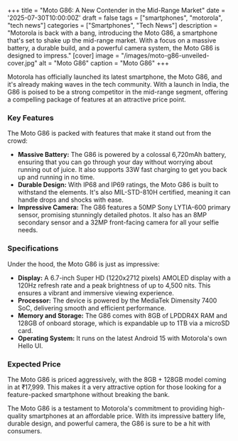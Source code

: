 +++
title = "Moto G86: A New Contender in the Mid-Range Market"
date = '2025-07-30T10:00:00Z'
draft = false
tags = ["smartphones", "motorola", "tech news"]
categories = ["Smartphones", "Tech News"]
description = "Motorola is back with a bang, introducing the Moto G86, a smartphone that's set to shake up the mid-range market. With a focus on a massive battery, a durable build, and a powerful camera system, the Moto G86 is designed to impress."
[cover]
  image = "/images/moto-g86-unveiled-cover.jpg"
  alt = "Moto G86"
  caption = "Moto G86"
+++

Motorola has officially launched its latest smartphone, the Moto G86, and it's already making waves in the tech community. With a launch in India, the G86 is poised to be a strong competitor in the mid-range segment, offering a compelling package of features at an attractive price point.

### Key Features

The Moto G86 is packed with features that make it stand out from the crowd:

*   **Massive Battery:** The G86 is powered by a colossal 6,720mAh battery, ensuring that you can go through your day without worrying about running out of juice. It also supports 33W fast charging to get you back up and running in no time.
*   **Durable Design:** With IP68 and IP69 ratings, the Moto G86 is built to withstand the elements. It's also MIL-STD-810H certified, meaning it can handle drops and shocks with ease.
*   **Impressive Camera:** The G86 features a 50MP Sony LYTIA-600 primary sensor, promising stunningly detailed photos. It also has an 8MP secondary sensor and a 32MP front-facing camera for all your selfie needs.

### Specifications

Under the hood, the Moto G86 is just as impressive:

*   **Display:** A 6.7-inch Super HD (1220x2712 pixels) AMOLED display with a 120Hz refresh rate and a peak brightness of up to 4,500 nits. This ensures a vibrant and immersive viewing experience.
*   **Processor:** The device is powered by the MediaTek Dimensity 7400 SoC, delivering smooth and efficient performance.
*   **Memory and Storage:** The G86 comes with 8GB of LPDDR4X RAM and 128GB of onboard storage, which is expandable up to 1TB via a microSD card.
*   **Operating System:** It runs on the latest Android 15 with Motorola's own Hello UI.

### Expected Price

The Moto G86 is priced aggressively, with the 8GB + 128GB model coming in at ₹17,999. This makes it a very attractive option for those looking for a feature-packed smartphone without breaking the bank.

The Moto G86 is a testament to Motorola's commitment to providing high-quality smartphones at an affordable price. With its impressive battery life, durable design, and powerful camera, the G86 is sure to be a hit with consumers.
